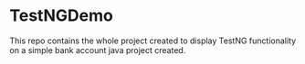 # TestNGDemo
This repo contains the whole project created to display TestNG functionality on a simple bank account java project created.
